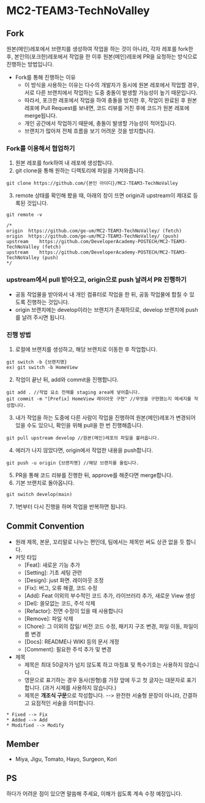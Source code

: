 # MC2-TEAM3-TechNoValley

## Fork

원본(메인)레포에서 브랜치를 생성하여 작업을 하는 것이 아니라, 각자 레포를 fork한 후, 본인의(포크한)레포에서 작업을 한 이후 원본(메인)레포에 PR을 요청하는 방식으로 진행하는 방법입니다.

- Fork를 통해 진행하는 이유
    - 이 방식을 사용하는 이유는 다수의 개발자가 동시에 원본 레포에서 작업할 경우, 서로 다른 브랜치에서 작업하는 도중 충돌이 발생할 가능성이 높기 때문입니다.
    - 따라서, 포크한 레포에서 작업을 하여 충돌을 방지한 후, 작업이 완료된 후 원본 레포에 Pull Request를 보내면, 코드 리뷰를 거친 후에 코드가 원본 레포에 merge됩니다.
    - 개인 공간에서 작업하기 때문에, 충돌이 발생할 가능성이 적어집니다.
    - 브랜치가 많아져 전체 흐름을 보기 어려운 것을 방지합니다.

### Fork를 이용해서 협업하기

1. 원본 레포를 fork하여 내 레포에 생성합니다.
2. git clone을 통해 원하는 디렉토리에 파일을 가져와줍니다. 

```
git clone https://github.com/{본인 아이디}/MC2-TEAM3-TechNoValley
```

3. remote 상태를 확인해 봤을 때, 아래의 창이 뜨면 origin과 upstream이 제대로 등록된 것입니다. 

```
git remote -v

/*
origin	https://github.com/ge-um/MC2-TEAM3-TechNoValley/ (fetch)
origin	https://github.com/ge-um/MC2-TEAM3-TechNoValley/ (push)
upstream	https://github.com/DeveloperAcademy-POSTECH/MC2-TEAM3-TechNoValley (fetch)
upstream	https://github.com/DeveloperAcademy-POSTECH/MC2-TEAM3-TechNoValley (push)
*/
```

### upstream에서 pull 받아오고, origin으로 push 날려서 PR 진행하기

- 공동 작업물을 받아와서 내 개인 컴퓨터로 작업을 한 뒤, 공동 작업물에 합칠 수 있도록 진행하는 것입니다.
- origin 브랜치에는 develop이라는 브랜치가 존재하므로, develop 브랜치에 push를 날려 주시면 됩니다.

### 진행 방법

1. 로컬에 브랜치를 생성하고, 해당 브랜치로 이동한 후 작업합니다. 

```
git switch -b {브랜치명}
ex) git switch -b HomeView
```

2. 작업이 끝난 뒤, add와 commit을 진행합니다.

```
git add . //작업 요소 전체를 staging area에 넣어줍니다. 
git commit -m "[Prefix] HomeView 레이아웃 구현" //무엇을 구현했는지 메세지를 작성합니다.
```

3. 내가 작업을 하는 도중에 다른 사람이 작업을 진행하여 원본(메인)레포가 변경되어 있을 수도 있으니, 확인을 위해 pull을 한 번 진행해줍니다.

```
git pull upstream develop //원본(메인)레포의 파일을 불러옵니다. 
```

4. 에러가 나지 않았다면, origin에서 작업한 내용을 push합니다.

```
git push -u origin {브랜치명} //해당 브랜치를 올립니다. 
```

5. PR을 통해 코드 리뷰를 진행한 뒤, approve를 해준다면 merge합니다. 
6. 기본 브랜치로 돌아옵니다.

```
git switch develop(main)
```

7. 1번부터 다시 진행을 하며 작업을 반복하면 됩니다.

## Commit Convention

- 원래 제목, 본문, 꼬리말로 나누는 편인데, 팀에서는 제목만 써도 상관 없을 듯 합니다.
- 커밋 타입
    - [Feat]: 새로운 기능 추가
    - [Setting]: 기초 세팅 관련
    - [Design]: just 화면. 레이아웃 조정
    - [Fix]: 버그, 오류 해결, 코드 수정
    - [Add]: Feat 이외의 부수적인 코드 추가, 라이브러리 추가, 새로운 View 생성
    - [Del]: 쓸모없는 코드, 주석 삭제
    - [Refactor]: 전면 수정이 있을 때 사용합니다
    - [Remove]: 파일 삭제
    - [Chore]: 그 이외의 잡일/ 버전 코드 수정, 패키지 구조 변경, 파일 이동, 파일이름 변경
    - [Docs]: README나 WIKI 등의 문서 개정
    - [Comment]: 필요한 주석 추가 및 변경
- 제목
    - 제목은 최대 50글자가 넘지 않도록 하고 마침표 및 특수기호는 사용하지 않습니다.
    - 영문으로 표기하는 경우 동사(원형)를 가장 앞에 두고 첫 글자는 대문자로 표기합니다. (과거 시제를 사용하지 않습니다.)
    - 제목은 **개조식 구문**으로 작성합니다. --> 완전한 서술형 문장이 아니라, 간결하고 요점적인 서술을 의미합니다.

```
* Fixed --> Fix
* Added --> Add
* Modified --> Modify
```

## Member

- Miya, Jigu, Tomato, Hayo, Surgeon, Kori

## PS

하다가 어려운 점이 있으면 말씀해 주세요, 이해가 쉽도록 계속 수정 예정입니다.
